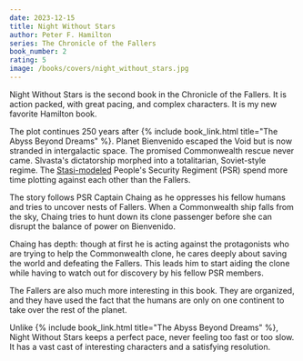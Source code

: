 ```yaml
---
date: 2023-12-15
title: Night Without Stars
author: Peter F. Hamilton
series: The Chronicle of the Fallers
book_number: 2
rating: 5
image: /books/covers/night_without_stars.jpg
---
```


<span class="book-title">Night Without Stars</span> is the second book in the
Chronicle of the Fallers. It is action packed, with great pacing, and complex
characters. It is my new favorite Hamilton book.

The plot continues 250 years after {% include book_link.html title="The Abyss
Beyond Dreams" %}. Planet Bienvenido escaped the Void but is now stranded in
intergalactic space. The promised Commonwealth rescue never came. Slvasta's
dictatorship morphed into a totalitarian, Soviet-style regime. The
[Stasi-modeled][stasi] People's Security Regiment (PSR) spend more time
plotting against each other than the Fallers.

[stasi]: https://en.wikipedia.org/wiki/Stasi

The story follows PSR Captain Chaing as he oppresses his fellow humans and
tries to uncover nests of Fallers. When a Commonwealth ship falls from the
sky, Chaing tries to hunt down its clone passenger before she can disrupt the
balance of power on Bienvenido.

Chaing has depth: though at first he is acting against the protagonists who
are trying to help the Commonwealth clone, he cares deeply about saving the
world and defeating the Fallers. This leads him to start aiding the clone
while having to watch out for discovery by his fellow PSR members.

The Fallers are also much more interesting in this book. They are organized,
and they have used the fact that the humans are only on one continent to take
over the rest of the planet.

Unlike {% include book_link.html title="The Abyss Beyond Dreams" %}, <span
class="book-title">Night Without Stars</span> keeps a perfect pace, never
feeling too fast or too slow. It has a vast cast of interesting characters and
a satisfying resolution.

